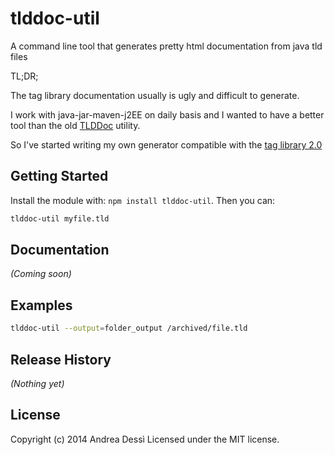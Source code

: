 # tlddoc-util

A command line tool that generates pretty html documentation from java tld files

TL;DR;

The tag library documentation usually is ugly and difficult to generate.

I work with java-jar-maven-j2EE on daily basis and I wanted to have a better tool than the old [TLDDoc](http://search.maven.org/#artifactdetails%7Ctaglibrarydoc%7Ctlddoc%7C1.3%7Cjar) utility.

So I've started writing my own generator compatible with the [tag library 2.0](http://java.sun.com/xml/ns/j2ee/web-jsptaglibrary_2_0.xsd)


## Getting Started
Install the module with: `npm install tlddoc-util`. Then you can:

```bash
tlddoc-util myfile.tld
```

## Documentation
_(Coming soon)_

## Examples
```bash
tlddoc-util --output=folder_output /archived/file.tld
```

## Release History
_(Nothing yet)_

## License
Copyright (c) 2014 Andrea Dessì
Licensed under the MIT license.
